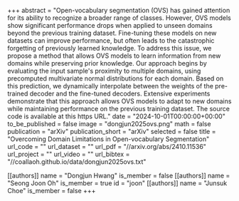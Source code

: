 +++
abstract = "Open-vocabulary segmentation (OVS) has gained attention for its ability to recognize a broader range of classes. However, OVS models show significant performance drops when applied to unseen domains beyond the previous training dataset. Fine-tuning these models on new datasets can improve performance, but often leads to the catastrophic forgetting of previously learned knowledge. To address this issue, we propose a method that allows OVS models to learn information from new domains while preserving prior knowledge. Our approach begins by evaluating the input sample's proximity to multiple domains, using precomputed multivariate normal distributions for each domain. Based on this prediction, we dynamically interpolate between the weights of the pre-trained decoder and the fine-tuned decoders. Extensive experiments demonstrate that this approach allows OVS models to adapt to new domains while maintaining performance on the previous training dataset. The source code is available at this https URL."
date = "2024-10-01T00:00:00+00:00"
to_be_published = false
image = "dongjun2025ovs.png"
math = false
publication = "arXiv"
publication_short = "arXiv"
selected = false
title = "Overcoming Domain Limitations in Open-vocabulary Segmentation"
url_code = ""
url_dataset = ""
url_pdf = "//arxiv.org/abs/2410.11536"
url_project = ""
url_video = ""
url_bibtex = "//coallaoh.github.io/data/dongjun2025ovs.txt"

[[authors]]
    name = "Dongjun Hwang"
    is_member = false
[[authors]]
    name = "Seong Joon Oh"
    is_member = true
    id = "joon"
[[authors]]
    name = "Junsuk Choe"
    is_member = false
+++

